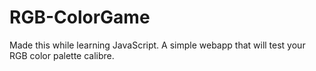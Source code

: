 # RGB-ColorGame
Made this while learning JavaScript. A simple webapp that will test your RGB color palette calibre.
